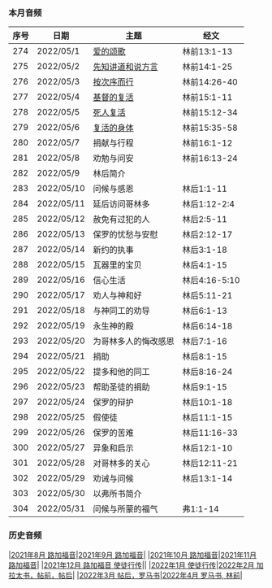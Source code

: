 
### 本月音频

|序号|日期|主题|经文|
|---|----|---|---|
|274|2022/05/1|[爱的颂歌](https://carmelbible.sgp1.digitaloceanspaces.com/202205/274.mp3)|林前13:1-13|
|275|2022/05/2|[先知讲道和说方言](https://carmelbible.sgp1.digitaloceanspaces.com/202205/275.mp3)|林前14:1-25|
|276|2022/05/3|[按次序而行](https://carmelbible.sgp1.digitaloceanspaces.com/202205/276.mp3)|林前14:26-40|
|277|2022/05/4|[基督的复活](https://carmelbible.sgp1.digitaloceanspaces.com/202205/277.mp3)|林前15:1-11|
|278|2022/05/5|[死人复活](https://carmelbible.sgp1.digitaloceanspaces.com/202205/278.mp3)|林前15:12-34|
|279|2022/05/6|[复活的身体](https://carmelbible.sgp1.digitaloceanspaces.com/202205/279.mp3)|林前15:35-58|
|280|2022/05/7|捐献与行程|林前16:1-12|
|281|2022/05/8|劝勉与问安|林前16:13-24|
|282|2022/05/9|林后简介||
|283|2022/05/10|问候与感恩|林后1:1-11|
|284|2022/05/11|延后访问哥林多|林后1:12-2:4|
|285|2022/05/12|赦免有过犯的人|林后2:5-11|
|286|2022/05/13|保罗的忧愁与安慰|林后2:12-17|
|287|2022/05/14|新约的执事|林后3:1-18|
|288|2022/05/15|瓦器里的宝贝|林后4:1-15|
|289|2022/05/16|信心生活|林后4:16-5:10|
|290|2022/05/17|劝人与神和好|林后5:11-21|
|291|2022/05/18|与神同工的劝导|林后6:1-13|
|292|2022/05/19|永生神的殿|林后6:14-18|
|293|2022/05/20|为哥林多人的悔改感恩|林后7:1-16|
|294|2022/05/21|捐助|林后8:1-15|
|295|2022/05/22|提多和他的同工|林后8:16-24|
|296|2022/05/23|帮助圣徒的捐助|林后9:1-15|
|297|2022/05/24|保罗的辩护|林后10:1-18|
|298|2022/05/25|假使徒|林后11:1-15|
|299|2022/05/26|保罗的苦难|林后11:16-33|
|300|2022/05/27|异象和启示|林后12:1-10|
|301|2022/05/28|对哥林多的关心|林后12:11-21|
|302|2022/05/29|劝诫与问候|林后13:1-14|
|303|2022/05/30|以弗所书简介||
|304|2022/05/31|问候与所蒙的福气|弗1:1-14|

### 历史音频

|[2021年8月 路加福音](202108)|[2021年9月 路加福音](202109)|
|[2021年10月 路加福音](202110)|[2021年11月 路加福音](202111)|
|[2021年12月 路加福音 使徒行传](202112)||
|[2022年1月 使徒行传](202201)|[2022年2月 加拉太书，帖前，帖后](202202)|
|[2022年3月 帖后，罗马书](202203)|[2022年4月 罗马书, 林前](202204)|

